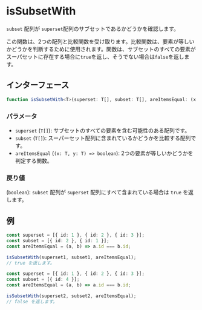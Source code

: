 # isSubsetWith

`subset` 配列が `superset`配列のサブセットであるかどうかを確認します。

この関数は、2つの配列と比較関数を受け取ります。比較関数は、要素が等しいかどうかを判断するために使用されます。関数は、サブセットのすべての要素がスーパセットに存在する場合に`true`を返し、そうでない場合は`false`を返します。

## インターフェース

```typescript
function isSubsetWith<T>(superset: T[], subset: T[], areItemsEqual: (x: T, y: T) => boolean): boolean;
```

### パラメータ

- `superset` (`T[]`): サブセットのすべての要素を含む可能性のある配列です。
- `subset` (`T[]`): スーパーセット配列に含まれているかどうかを比較する配列です。
- `areItemsEqual` (`(x: T, y: T) => boolean`): 2つの要素が等しいかどうかを判定する関数。

### 戻り値

(`boolean`): `subset` 配列が `superset` 配列にすべて含まれている場合は `true` を返します。

## 例

```typescript
const superset = [{ id: 1 }, { id: 2 }, { id: 3 }];
const subset = [{ id: 2 }, { id: 1 }];
const areItemsEqual = (a, b) => a.id === b.id;

isSubsetWith(superset1, subset1, areItemsEqual);
// true を返します。

const superset = [{ id: 1 }, { id: 2 }, { id: 3 }];
const subset = [{ id: 4 }];
const areItemsEqual = (a, b) => a.id === b.id;

isSubsetWith(superset2, subset2, areItemsEqual);
// false を返します。
```

